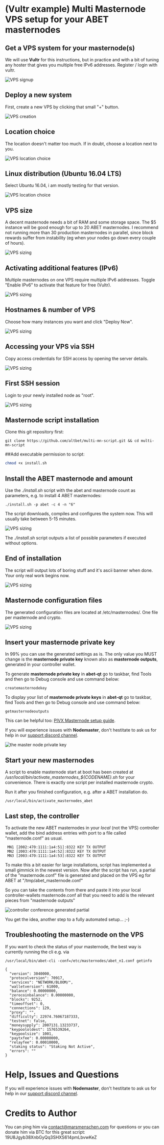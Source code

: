 # (Vultr example) Multi Masternode VPS setup for your ABET masternodes

## Get a VPS system for your masternode(s)

We will use **Vultr** for this instructions, but in practice and with a bit of tuning any hoster that gives you multiple free IPv6 addresses. Register / login with vultr.

<img src="images/masternode_vps/get-a-vps-system-for-your-masternode-s-.png" alt="VPS signup" class="inline"/>

## Deploy a new system

First, create a new VPS by clicking that small "+" button.

<img src="images/masternode_vps/deploy-a-new-system.png" alt="VPS creation" class="inline"/>

## Location choice

The location doesn't matter too much. If in doubt, choose a location next to you.

<img src="images/masternode_vps/location-choice.png" alt="VPS location choice" class="inline"/>

## Linux distribution (Ubuntu 16.04 LTS)

Select Ubuntu 16.04, i am mostly testing for that version.

<img src="images/masternode_vps/linux-distribution--ubuntu-1604-lts-.png" alt="VPS location choice" class="inline"/>

## VPS size

A decent masternode needs a bit of RAM and some storage space. The $5 instance will be good enough for up to 20 ABET masternodes. I recommend not running more than 30 production masternodes in parallel, since block rewards suffer from instability (eg when your nodes go down every couple of hours).

<img src="images/masternode_vps/vps-size.png" alt="VPS sizing" class="inline"/>

## Activating additional features (IPv6)

Multiple masternodes on one VPS require multiple IPv6 addresses. Toggle "Enable IPv6" to activate that feature for free (Vultr).

<img src="images/masternode_vps/activating-additional-features--ipv6-.png" alt="VPS sizing" class="inline"/>


## Hostnames & number of VPS

Choose how many instances you want and click "Deploy Now".

<img src="images/masternode_vps/hostnames--amp--number-of-vps.png" alt="VPS sizing" class="inline"/>

## Accessing your VPS via SSH

Copy access credentials for SSH access by opening the server details.

<img src="images/masternode_vps/accessing-your-vps-via-ssh.png" alt="VPS sizing" class="inline"/>

## First SSH session

Login to your newly installed node as "root".

<img src="images/masternode_vps/first-ssh-session.png" alt="VPS sizing" class="inline"/>

## Masternode script installation

Clone this git repository first:

```
git clone https://github.com/altbet/multi-mn-script.git && cd multi-mn-script
```

##Add executable permission to script:

```bash
chmod +x install.sh
```

## Install the ABET masternode and amount

Use the *./install.sh* script with the abet and masternode count as parameters, e.g. to install 4 ABET masternodes:

```
./install.sh -p abet -c 4 -n "6"
```

The script downloads, compiles and configures the system now. This will usually take between 5-15 minutes.

<img src="images/masternode_vps/install-the-desired-masternode-and-amount.png" alt="VPS sizing" class="inline"/>

The *./install.sh* script outputs a list of possible parameters if executed without options.

## End of installation

The script will output lots of boring stuff and it's ascii banner when done. Your only real work begins now.

<img src="images/masternode_vps/end-of-installation.png" alt="VPS sizing" class="inline"/>


## Masternode configuration files

The generated configuration files are located at /etc/masternodes/. One file per masternode and crypto.

<img src="images/masternode_vps/masternode-configuration-files.png" alt="VPS sizing" class="inline"/>


## Insert your masternode private key

In 99% you can use the generated settings as is. The only value you MUST change is the **masternode private key** known also as **masternode outputs**, generated in your controller wallet.

To generate **masternode private key** in **abet-qt** go to taskbar, find Tools and then go to Debug console and use command below:

```
createmasternodekey
```

To display your list of **masternode private keys** in **abet-qt** go to taskbar, find Tools and then go to Debug console and use command below:
```
getmasternodeoutputs
```

This can be helpful too: [PIVX Masternode setup guide](https://pivx.org/knowledge-base/masternode-setup-guide/).

If you will experience issues with **Nodemaster**, don't hestitate to ask us for help in our [support discord channel](https://discord.gg/Ka5K9g5).

<img src="images/masternode_vps/insert-your-masternode-private-key.png" alt="the master node private key" class="inline"/>


## Start your new masternodes

A script to enable masternode start at boot has been created at */usr/local/bin/activate_masternodes_${CODENAME}.sh* for your convenience. There is exactly one script per installed masternode crypto.

Run it after you finished configuration, e.g. after a ABET installation do.

```
/usr/local/bin/activate_masternodes_abet
```     

## Last step, the controller

To activate the new ABET masternodes in your _local_ (not the VPS) controller wallet, add the bind address entries with port to a file called "masternode.conf" as usual.

     MN1 [2002:470:1111:1a4:51]:8322 KEY TX OUTPUT
     MN2 [2003:470:1111:1a4:52]:8322 KEY TX OUTPUT
     MN3 [2003:470:1111:1a4:53]:8322 KEY TX OUTPUT

To make this a bit easier for large installations, script has implemented a small gimmick in the newest version. Now after the script has run, a partial of the "masternode.conf" file is generated and placed on the VPS eg for ABET at "/tmp/abet_masternode.conf"

So you can take the contents from there and paste it into your local controller-wallets masternode.conf all that you need to add is the relevant pieces from "masternode outputs"

<img src="images/masternode_vps/controller_conf_partial.png" alt="controller conference generated partial" class="inline"/>

You get the idea, another step to a fully automated setup... ;-)

## Troubleshooting the masternode on the VPS

If you want to check the status of your masternode, the best way is currently running the cli e.g. via

```
/usr/local/bin/abet-cli -conf=/etc/masternodes/abet_n1.conf getinfo

{
  "version": 3040000,
  "protocolversion": 70917,
  "services": "NETWORK/BLOOM/",
  "walletversion": 61000,
  "balance": 0.00000000,
  "zerocoinbalance": 0.00000000,
  "blocks": 9252,
  "timeoffset": 0,
  "connections": 129,
  "proxy": "",
  "difficulty": 22974.76067187333,
  "testnet": false,
  "moneysupply": 2007131.13233737,
  "keypoololdest": 1576539264,
  "keypoolsize": 1001,
  "paytxfee": 0.00000000,
  "relayfee": 0.00010000,
  "staking status": "Staking Not Active",
  "errors": ""
}

```

# Help, Issues and Questions

If you will experience issues with **Nodemaster**, don't hestitate to ask us for help in our [support discord channel](https://discord.gg/Ka5K9g5).

# Credits to Author

You can ping him via contact@marsmenschen.com for questions or you can donate him via BTC for this great script: 19U8Jgyb38XnbGyQq3SHXS614pmLbvwKeZ
